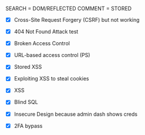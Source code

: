 






SEARCH = DOM/REFLECTED 
COMMENT = STORED





- [x] Cross-Site Request Forgery (CSRF) but not working
- [x] 404 Not Found Attack test
- [x] Broken Access Control
- [x] URL-based access control (PS)
- [x] Stored XSS
- [x] Exploiting XSS to steal cookies
- [x] XSS
- [x] Blind SQL
- [x] Insecure Design because admin dash shows creds
- [x] 2FA bypass


